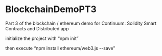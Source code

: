 # BlockchainDemoPT3
Part 3 of the blockchain / ethereum demo for Continuum: Solidity Smart Contracts and Distributed app

initialize the project with “npm init”

then execute “npm install ethereum/web3.js --save”


